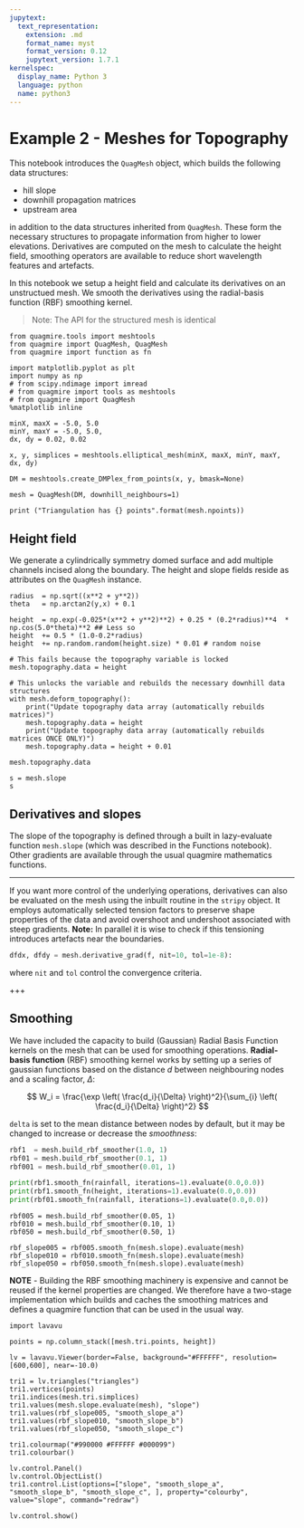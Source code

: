 ```yaml
---
jupytext:
  text_representation:
    extension: .md
    format_name: myst
    format_version: 0.12
    jupytext_version: 1.7.1
kernelspec:
  display_name: Python 3
  language: python
  name: python3
---
```


# Example 2 - Meshes for Topography 

This notebook introduces the `QuagMesh` object, which builds the following data structures:

- hill slope
- downhill propagation matrices
- upstream area

in addition to the data structures inherited from `QuagMesh`. These form the necessary structures to propagate information from higher to lower elevations. Derivatives are computed on the mesh to calculate the height field, smoothing operators are available to reduce short wavelength features and artefacts.

In this notebook we setup a height field and calculate its derivatives on an unstructued mesh. We smooth the derivatives using the radial-basis function (RBF) smoothing kernel.

> Note: The API for the structured mesh is identical

```{code-cell} ipython3
from quagmire.tools import meshtools
from quagmire import QuagMesh, QuagMesh
from quagmire import function as fn
```

```{code-cell} ipython3
import matplotlib.pyplot as plt
import numpy as np
# from scipy.ndimage import imread
# from quagmire import tools as meshtools
# from quagmire import QuagMesh
%matplotlib inline
```

```{code-cell} ipython3
minX, maxX = -5.0, 5.0
minY, maxY = -5.0, 5.0,
dx, dy = 0.02, 0.02

x, y, simplices = meshtools.elliptical_mesh(minX, maxX, minY, maxY, dx, dy)

DM = meshtools.create_DMPlex_from_points(x, y, bmask=None)
```

```{code-cell} ipython3
mesh = QuagMesh(DM, downhill_neighbours=1)

print ("Triangulation has {} points".format(mesh.npoints))
```

## Height field

We generate a cylindrically symmetry domed surface and add multiple channels incised along the boundary. The height and slope fields reside as attributes on the `QuagMesh` instance.

```{code-cell} ipython3
radius  = np.sqrt((x**2 + y**2))
theta   = np.arctan2(y,x) + 0.1

height  = np.exp(-0.025*(x**2 + y**2)**2) + 0.25 * (0.2*radius)**4  * np.cos(5.0*theta)**2 ## Less so
height  += 0.5 * (1.0-0.2*radius)
height  += np.random.random(height.size) * 0.01 # random noise
```

```{code-cell} ipython3
# This fails because the topography variable is locked
mesh.topography.data = height

# This unlocks the variable and rebuilds the necessary downhill data structures
with mesh.deform_topography():
    print("Update topography data array (automatically rebuilds matrices)")
    mesh.topography.data = height
    print("Update topography data array (automatically rebuilds matrices ONCE ONLY)")
    mesh.topography.data = height + 0.01
```

```{code-cell} ipython3
mesh.topography.data
```

```{code-cell} ipython3
s = mesh.slope
s
```

## Derivatives and slopes

The slope of the topography is defined through a built in lazy-evaluate function `mesh.slope` (which was described in the Functions notebook). Other gradients are available through the usual quagmire mathematics functions. 

---

If you want more control of the underlying operations, derivatives can also be evaluated on the mesh using the inbuilt routine in the `stripy` object. It employs automatically selected tension factors to preserve shape properties of the data and avoid overshoot and undershoot associated with steep gradients. **Note:** In parallel it is wise to check if this tensioning introduces artefacts near the boundaries.

```python
dfdx, dfdy = mesh.derivative_grad(f, nit=10, tol=1e-8):
```
where `nit` and `tol` control the convergence criteria.

+++

## Smoothing

We have included the capacity to build (Gaussian) Radial Basis Function kernels on the mesh that can be used for smoothing operations. **Radial-basis function** (RBF) smoothing kernel works by setting up a series of gaussian functions based on the distance $d$ between neighbouring nodes and a scaling factor, $\Delta$:

$$
W_i = \frac{\exp \left( \frac{d_i}{\Delta} \right)^2}{\sum_{i} \left( \frac{d_i}{\Delta} \right)^2}
$$

`delta` is set to the mean distance between nodes by default, but it may be changed to increase or decrease the _smoothness_:

```python
rbf1  = mesh.build_rbf_smoother(1.0, 1)
rbf01 = mesh.build_rbf_smoother(0.1, 1)
rbf001 = mesh.build_rbf_smoother(0.01, 1)

print(rbf1.smooth_fn(rainfall, iterations=1).evaluate(0.0,0.0))
print(rbf1.smooth_fn(height, iterations=1).evaluate(0.0,0.0))
print(rbf01.smooth_fn(rainfall, iterations=1).evaluate(0.0,0.0))
```

```{code-cell} ipython3
rbf005 = mesh.build_rbf_smoother(0.05, 1)
rbf010 = mesh.build_rbf_smoother(0.10, 1)
rbf050 = mesh.build_rbf_smoother(0.50, 1)
```

```{code-cell} ipython3
rbf_slope005 = rbf005.smooth_fn(mesh.slope).evaluate(mesh)
rbf_slope010 = rbf010.smooth_fn(mesh.slope).evaluate(mesh)
rbf_slope050 = rbf050.smooth_fn(mesh.slope).evaluate(mesh)
```

**NOTE** - Building the RBF smoothing machinery is expensive and cannot be reused if the kernel properties are changed. We therefore have a two-stage implementation which builds and caches the smoothing matrices and defines a quagmire function that can be used in the usual way.

```{code-cell} ipython3
import lavavu

points = np.column_stack([mesh.tri.points, height])

lv = lavavu.Viewer(border=False, background="#FFFFFF", resolution=[600,600], near=-10.0)

tri1 = lv.triangles("triangles")
tri1.vertices(points)
tri1.indices(mesh.tri.simplices)
tri1.values(mesh.slope.evaluate(mesh), "slope")
tri1.values(rbf_slope005, "smooth_slope_a")
tri1.values(rbf_slope010, "smooth_slope_b")
tri1.values(rbf_slope050, "smooth_slope_c")

tri1.colourmap("#990000 #FFFFFF #000099")
tri1.colourbar()

lv.control.Panel()
lv.control.ObjectList()
tri1.control.List(options=["slope", "smooth_slope_a", "smooth_slope_b", "smooth_slope_c", ], property="colourby", value="slope", command="redraw")

lv.control.show()
```

```{code-cell} ipython3

```
